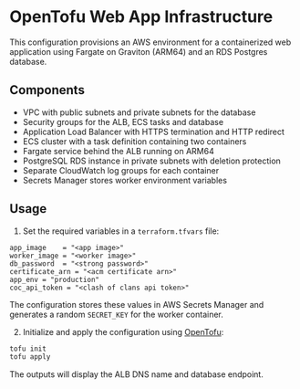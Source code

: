 # OpenTofu Web App Infrastructure

This configuration provisions an AWS environment for a containerized web application using Fargate on Graviton (ARM64) and an RDS Postgres database.

## Components
- VPC with public subnets and private subnets for the database
- Security groups for the ALB, ECS tasks and database
- Application Load Balancer with HTTPS termination and HTTP redirect
- ECS cluster with a task definition containing two containers
- Fargate service behind the ALB running on ARM64
- PostgreSQL RDS instance in private subnets with deletion protection
- Separate CloudWatch log groups for each container
- Secrets Manager stores worker environment variables

## Usage
1. Set the required variables in a `terraform.tfvars` file:

```hcl
app_image    = "<app image>"
worker_image = "<worker image>"
db_password  = "<strong password>"
certificate_arn = "<acm certificate arn>"
app_env = "production"
coc_api_token = "<clash of clans api token>"
```

The configuration stores these values in AWS Secrets Manager and generates a
random `SECRET_KEY` for the worker container.

2. Initialize and apply the configuration using [OpenTofu](https://opentofu.org/):

```bash
tofu init
tofu apply
```

The outputs will display the ALB DNS name and database endpoint.

